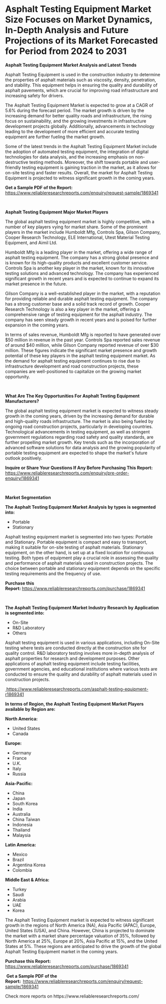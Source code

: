 <p><h1>Asphalt Testing Equipment Market Size Focuses on Market Dynamics, In-Depth Analysis and Future Projections of its Market Forecasted for Period from 2024 to 2031</h1></p><p><strong>Asphalt Testing Equipment Market Analysis and Latest Trends</strong></p>
<p><p>Asphalt Testing Equipment is used in the construction industry to determine the properties of asphalt materials such as viscosity, density, penetration, and stability. This equipment helps in ensuring the quality and durability of asphalt pavements, which are crucial for improving road infrastructure and increasing safety for drivers.</p><p>The Asphalt Testing Equipment Market is expected to grow at a CAGR of 5.6% during the forecast period. The market growth is driven by the increasing demand for better quality roads and infrastructure, the rising focus on sustainability, and the growing investments in infrastructure development projects globally. Additionally, advancements in technology leading to the development of more efficient and accurate testing equipment are further fueling the market growth.</p><p>Some of the latest trends in the Asphalt Testing Equipment Market include the adoption of automated testing equipment, the integration of digital technologies for data analysis, and the increasing emphasis on non-destructive testing methods. Moreover, the shift towards portable and user-friendly testing equipment is gaining traction in the market, as it allows for on-site testing and faster results. Overall, the market for Asphalt Testing Equipment is projected to witness significant growth in the coming years.</p></p>
<p><strong>Get a Sample PDF of the Report:&nbsp;</strong> <a href="https://www.reliableresearchreports.com/enquiry/request-sample/1869341">https://www.reliableresearchreports.com/enquiry/request-sample/1869341</a></p>
<p>&nbsp;</p>
<p><strong>Asphalt Testing Equipment Major Market Players</strong></p>
<p><p>The global asphalt testing equipment market is highly competitive, with a number of key players vying for market share. Some of the prominent players in the market include Humboldt Mfg, Controls Spa, Gilson Company, Cooper Research Technology, ELE International, Utest Material Testing Equipment, and Aimil Ltd.</p><p>Humboldt Mfg is a leading player in the market, offering a wide range of asphalt testing equipment. The company has a strong global presence and is known for its high-quality products and excellent customer service. Controls Spa is another key player in the market, known for its innovative testing solutions and advanced technology. The company has experienced significant growth in recent years and is expected to continue to expand its market presence in the future.</p><p>Gilson Company is a well-established player in the market, with a reputation for providing reliable and durable asphalt testing equipment. The company has a strong customer base and a solid track record of growth. Cooper Research Technology is also a key player in the market, offering a comprehensive range of testing equipment for the asphalt industry. The company has seen steady growth in recent years and is poised for further expansion in the coming years.</p><p>In terms of sales revenue, Humboldt Mfg is reported to have generated over $50 million in revenue in the past year. Controls Spa reported sales revenue of around $40 million, while Gilson Company reported revenue of over $30 million. These figures indicate the significant market presence and growth potential of these key players in the asphalt testing equipment market. As the demand for asphalt testing equipment continues to rise due to infrastructure development and road construction projects, these companies are well-positioned to capitalize on the growing market opportunity.</p></p>
<p>&nbsp;</p>
<p><strong>What Are The Key Opportunities For Asphalt Testing Equipment Manufacturers?</strong></p>
<p><p>The global asphalt testing equipment market is expected to witness steady growth in the coming years, driven by the increasing demand for durable and high-quality roads infrastructure. The market is also being fueled by ongoing road construction projects, particularly in developing countries. Technological advancements in testing equipment, as well as stringent government regulations regarding road safety and quality standards, are further propelling market growth. Key trends such as the incorporation of advanced software solutions for data analysis and the growing popularity of portable testing equipment are expected to shape the market's future outlook positively.</p></p>
<p><strong>Inquire or Share Your Questions If Any Before Purchasing This Report:</strong> <a href="https://www.reliableresearchreports.com/enquiry/pre-order-enquiry/1869341">https://www.reliableresearchreports.com/enquiry/pre-order-enquiry/1869341</a></p>
<p>&nbsp;</p>
<p><strong>Market Segmentation</strong></p>
<p><strong>The Asphalt Testing Equipment Market Analysis by types is segmented into:</strong></p>
<p><ul><li>Portable</li><li>Stationary</li></ul></p>
<p><p>Asphalt testing equipment market is segmented into two types: Portable and Stationary. Portable equipment is compact and easy to transport, making it suitable for on-site testing of asphalt materials. Stationary equipment, on the other hand, is set up at a fixed location for continuous testing. Both types of equipment play a crucial role in assessing the quality and performance of asphalt materials used in construction projects. The choice between portable and stationary equipment depends on the specific testing requirements and the frequency of use.</p></p>
<p><strong>Purchase this Report:&nbsp;</strong><a href="https://www.reliableresearchreports.com/purchase/1869341">https://www.reliableresearchreports.com/purchase/1869341</a></p>
<p>&nbsp;</p>
<p><strong>The Asphalt Testing Equipment Market Industry Research by Application is segmented into:</strong></p>
<p><ul><li>On-Site</li><li>R&D Laboratory</li><li>Others</li></ul></p>
<p><p>Asphalt testing equipment is used in various applications, including On-Site testing where tests are conducted directly at the construction site for quality control. R&D laboratory testing involves more in-depth analysis of asphalt properties for research and development purposes. Other applications of asphalt testing equipment include testing facilities, government agencies, and educational institutions where various tests are conducted to ensure the quality and durability of asphalt materials used in construction projects.</p></p>
<p><a href="https://www.reliableresearchreports.com/asphalt-testing-equipment-r1869341">&nbsp;https://www.reliableresearchreports.com/asphalt-testing-equipment-r1869341</a></p>
<p><strong>In terms of Region, the Asphalt Testing Equipment Market Players available by Region are:</strong></p>
<p>
    <p> <strong> North America: </strong>
        <ul>
            <li>United States</li>
            <li>Canada</li>
        </ul>
        </p> 
    <p> <strong> Europe: </strong>
        <ul>
            <li>Germany</li>
            <li>France</li>
            <li>U.K.</li>
            <li>Italy</li>
            <li>Russia</li>
        </ul>
        </p> 
    <p> <strong> Asia-Pacific: </strong>
        <ul>
            <li>China</li>
            <li>Japan</li>
            <li>South Korea</li>
            <li>India</li>
            <li>Australia</li>
            <li>China Taiwan</li>
            <li>Indonesia</li>
            <li>Thailand</li>
            <li>Malaysia</li>
        </ul>
        </p> 
    <p> <strong> Latin America: </strong>
        <ul>
            <li>Mexico</li>
            <li>Brazil</li>
            <li>Argentina Korea</li>
            <li>Colombia</li>
        </ul>
        </p> 
    <p> <strong> Middle East & Africa: </strong>
        <ul>
            <li>Turkey</li>
            <li>Saudi</li>
            <li>Arabia</li>
            <li>UAE</li>
            <li>Korea</li>
        </ul>
    </p>
    </p>
<p><p>The Asphalt Testing Equipment market is expected to witness significant growth in the regions of North America (NA), Asia Pacific (APAC), Europe, United States (USA), and China. However, China is projected to dominate the market with a market share percentage valuation of 35%, followed by North America at 25%, Europe at 20%, Asia Pacific at 15%, and the United States at 5%. These regions are anticipated to drive the growth of the global Asphalt Testing Equipment market in the coming years.</p></p>
<p><strong>Purchase this Report: </strong><a href="https://www.reliableresearchreports.com/purchase/1869341">https://www.reliableresearchreports.com/purchase/1869341</a></p>
<p>&nbsp;<strong>Get a Sample PDF of the Report:&nbsp;&nbsp;</strong><a href="https://www.reliableresearchreports.com/enquiry/request-sample/1869341">https://www.reliableresearchreports.com/enquiry/request-sample/1869341</a></p>
<p><strong></strong></p>
<p>Check more reports on https://www.reliableresearchreports.com/</p>